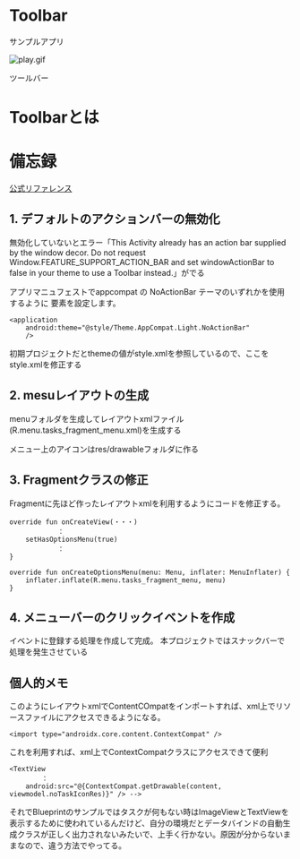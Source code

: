 # Toolbar

サンプルアプリ

![play.gif](https://github.com/nebusokuhibari/LearningArchtecture/blob/master/ch5_toolbar/play.gif?raw=true)

ツールバー

# Toolbarとは



# 備忘録

[公式リファレンス](https://developer.android.com/training/appbar/setting-up?hl=ja)

## 1. デフォルトのアクションバーの無効化

無効化していないとエラー「This Activity already has an action bar supplied by the window decor. Do not request Window.FEATURE_SUPPORT_ACTION_BAR and set windowActionBar to false in your theme to use a Toolbar instead.」がでる

アプリマニュフェストでappcompat の NoActionBar テーマのいずれかを使用するように <application> 要素を設定します。

    <application
        android:theme="@style/Theme.AppCompat.Light.NoActionBar"
        />

初期プロジェクトだとthemeの値がstyle.xmlを参照しているので、ここをstyle.xmlを修正する

## 2. mesuレイアウトの生成

menuフォルダを生成してレイアウトxmlファイル(R.menu.tasks_fragment_menu.xml)を生成する

メニュー上のアイコンはres/drawableフォルダに作る

## 3. Fragmentクラスの修正

Fragmentに先ほど作ったレイアウトxmlを利用するようにコードを修正する。

    override fun onCreateView(・・・)
                ：
        setHasOptionsMenu(true) 
                ：
    }

    override fun onCreateOptionsMenu(menu: Menu, inflater: MenuInflater) {
        inflater.inflate(R.menu.tasks_fragment_menu, menu)
    }

## 4. メニューバーのクリックイベントを作成

イベントに登録する処理を作成して完成。
本プロジェクトではスナックバーで処理を発生させている

## 個人的メモ

このようにレイアウトxmlでContentCOmpatをインポートすれば、xml上でリソースファイルにアクセスできるようになる。

    <import type="androidx.core.content.ContextCompat" />

これを利用すれば、xml上でContextCompatクラスにアクセスできて便利
        
    <TextView
            ：
        android:src="@{ContextCompat.getDrawable(content, viewmodel.noTaskIconRes)}" /> -->

それでBlueprintのサンプルではタスクが何もない時はImageViewとTextViewを表示するために使われているんだけど、自分の環境だとデータバインドの自動生成クラスが正しく出力されないみたいで、上手く行かない。原因が分からないままなので、違う方法でやってる。
